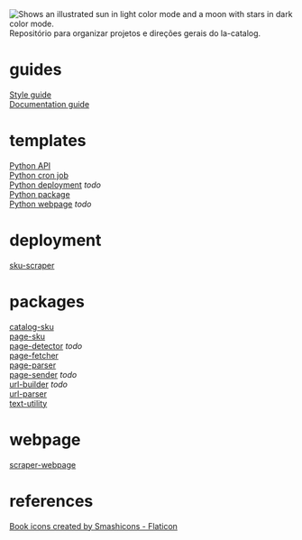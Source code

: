 <picture>
  <source media="(prefers-color-scheme: dark)" srcset="https://github.com/thiagola92/la-catalog/raw/main/res/title_dark.png">
  <img alt="Shows an illustrated sun in light color mode and a moon with stars in dark color mode." src="https://github.com/thiagola92/la-catalog/raw/main/res/title_light.png">
</picture> 
Repositório para organizar projetos e direções gerais do la-catalog.  

# guides
[Style guide](/STYLE_GUIDE.md)  
[Documentation guide](/DOCUMENTATION_GUIDE.md)

# templates
[Python API](https://github.com/thiagola92/python-api)  
[Python cron job](https://github.com/thiagola92/python-cronjob)  
[Python deployment](https://github.com/thiagola92/python-deployment) *todo*  
[Python package](https://github.com/thiagola92/python-package)  
[Python webpage](https://github.com/thiagola92/python-webpage) *todo*  

# deployment
[sku-scraper](https://github.com/thiagola92/sku-scraper)  

# packages
[catalog-sku](https://github.com/thiagola92/catalog-sku)  
[page-sku](https://github.com/thiagola92/page-sku)  
[page-detector](https://github.com/thiagola92/page-detector) *todo*  
[page-fetcher](https://github.com/thiagola92/page-fetcher)  
[page-parser](https://github.com/thiagola92/page-parser)  
[page-sender](https://github.com/thiagola92/page-sender) *todo*  
[url-builder](https://github.com/thiagola92/url-builder) *todo*  
[url-parser](https://github.com/thiagola92/url-parser)  
[text-utility](https://github.com/thiagola92/text-utility)  

# webpage
[scraper-webpage](https://github.com/thiagola92/scraper-webpage)  

# references
<a href="https://www.flaticon.com/free-icons/book" title="book icons">Book icons created by Smashicons - Flaticon</a>  
